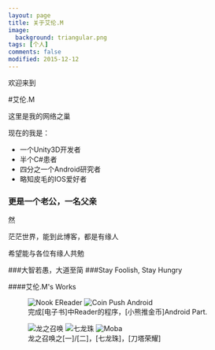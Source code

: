 ```yaml
---
layout: page
title: 关于艾伦.M
image:
  background: triangular.png
tags: [个人]
comments: false
modified: 2015-12-12
---
```

欢迎来到

#艾伦.M

这里是我的网络之巢

现在的我是：

* 一个Unity3D开发者
* 半个C#患者
* 四分之一个Android研究者
* 略知皮毛的IOS爱好者

### 更是一个老公，一名父亲

然

茫茫世界，能到此博客，都是有缘人

希望能与各位有缘人共勉


###大智若愚，大道至简
###Stay Foolish, Stay Hungry


####艾伦.M's Works

<figure class="third">
	<img src="http://awalife.top/images/ereader.jpg" alt="Nook EReader">
	<img src="http://awalife.top/images/coin.jpg" alt="Coin Push Android">
	<figcaption>完成[电子书]中Reader的程序，[小熊推金币]Android Part.</figcaption>
</figure>

<figure class="third">
	<img src="http://awalife.top/images/dragonsummoner.jpg" alt="龙之召唤">
	<img src="http://awalife.top/images/dragonball.png" alt="七龙珠">
	<img src="http://awalife.top/images/Splashyantu.jpg" alt="Moba">
	<figcaption>龙之召唤之[一]/[二]，[七龙珠]，[刀塔荣耀]</figcaption>
</figure>

[电子书]:http://www.barnesandnoble.com
[小熊推金币]:http://baike.baidu.com/view/5981038.htm
[一]:http://ds.feiliu.com
[二]:http://l.cmge.com
[七龙珠]:http://www.longzhu7.com
[刀塔荣耀]:http://www.9game.cn/daotayingxiong/